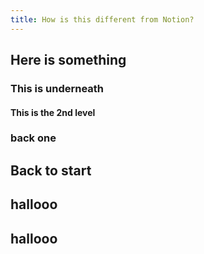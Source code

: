 ```yaml
---
title: How is this different from Notion?
---
```


## Here is something
### This is underneath
#### This is the 2nd level

### back one

## Back to start

## hallooo

## hallooo

## 
